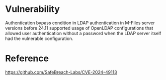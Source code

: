 # Vulnerability 
Authentication bypass condition in LDAP authentication in M-Files server versions before 24.11 supported usage of OpenLDAP configurations that allowed user authentication without a password when the LDAP server itself had the vulnerable configuration.

# Reference

https://github.com/SafeBreach-Labs/CVE-2024-49113
